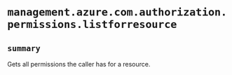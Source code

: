 # `management.azure.com.authorization.permissions.listforresource`

## `summary`
Gets all permissions the caller has for a resource.


